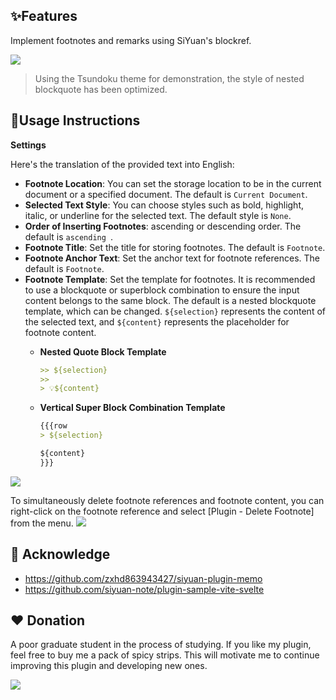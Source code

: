 
## ✨Features

Implement footnotes and remarks using SiYuan's blockref.

![](https://fastly.jsdelivr.net/gh/Achuan-2/PicBed/assets/思源笔记脚注插件2-2024-11-18.gif)

> Using the Tsundoku theme for demonstration, the style of nested blockquote has been optimized.

## 📝Usage Instructions

**Settings**

Here's the translation of the provided text into English:

- **Footnote  Location**: You can set the storage location to be in the current document or a specified document. The default is `Current Document`.
- **Selected Text Style**: You can choose styles such as bold, highlight, italic, or underline for the selected text. The default style is `None`.
- **Order of Inserting Footnotes**: ascending  or descending order. The default is `ascending `.
- **Footnote Title**: Set the title for storing footnotes. The default is `Footnote`.
- **Footnote Anchor Text**: Set the anchor text for footnote references. The default is `Footnote`.
- **Footnote Template**: Set the template for footnotes. It is recommended to use a blockquote or superblock combination to ensure the input content belongs to the same block. The default is a nested blockquote template, which can be changed. `${selection}` represents the content of the selected text, and `${content}` represents the placeholder for footnote content.
  - **Nested Quote Block Template**

    ```markdown
    >> ${selection}
    >> 
    > 💡${content}
    ```

  - **Vertical Super Block Combination Template**

    ```markdown
    {{{row
    > ${selection}
    
    ${content}
    }}}
    ```

![](https://fastly.jsdelivr.net/gh/Achuan-2/PicBed/assets/PixPin_2024-11-18_16-23-41-2024-11-18.png)

To simultaneously delete footnote references and footnote content, you can right-click on the footnote reference and select [Plugin - Delete Footnote] from the menu.
![](https://fastly.jsdelivr.net/gh/Achuan-2/PicBed/assets/PixPin_2024-11-18_16-24-25-2024-11-18.png)


## 🙏 Acknowledge

- https://github.com/zxhd863943427/siyuan-plugin-memo
- https://github.com/siyuan-note/plugin-sample-vite-svelte



## ❤️ Donation
A poor graduate student in the process of studying. If you like my plugin, feel free to buy me a pack of spicy strips. This will motivate me to continue improving this plugin and developing new ones.

![](https://fastly.jsdelivr.net/gh/Achuan-2/PicBed/assets/20241118182532-2024-11-18.png)